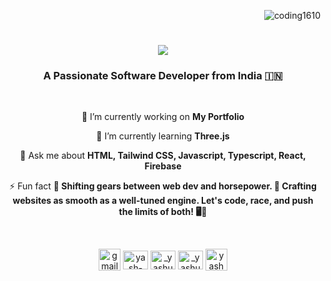 <p align="right"> <img src="https://komarev.com/ghpvc/?username=coding1610&label=Profile%20views&color=0e75b6&style=flat" alt="coding1610" /> </p>

<h1 align="center">
  <img src="https://readme-typing-svg.herokuapp.com/?font=Righteous&size=35&center=true&vCenter=true&width=500&height=70&duration=5000&lines=Hi+There!+👋🏻;+I'm+Yash+Prajapati!;" />
</h1>

<h3 align="center">A Passionate Software Developer from India 🇮🇳</h3>

<br/>

<div align="center">

  🔭 I’m currently working on **My Portfolio**

  🌱 I’m currently learning **Three.js**
  
  💬 Ask me about **HTML, Tailwind CSS, Javascript, Typescript, React, Firebase**

  ⚡ Fun fact **🔧 Shifting gears between web dev and horsepower. 🚀 Crafting websites as       smooth as a well-tuned engine. Let's code, race, and push the limits of both! 🖥🏁**
 
</div>

<br/>

<div align="center" >

<a href="yp.70010@gmail.com" target="blank"><img align="center" src="https://p7.hiclipart.com/preview/613/581/218/gmail-google-logo-email-computer-icons-gmail.jpg" alt="gmail" height="35" width="35" /></a>
<a href="https://linkedin.com/in/yash-prajapati-512451298" target="blank"><img align="center" src="https://raw.githubusercontent.com/rahuldkjain/github-profile-readme-generator/master/src/images/icons/Social/linked-in-alt.svg" alt="yash-prajapati-512451298" height="30" width="40" /></a>
<a href="https://instagram.com/_yashu_016" target="blank"><img align="center" src="https://raw.githubusercontent.com/rahuldkjain/github-profile-readme-generator/master/src/images/icons/Social/instagram.svg" alt="_yashu_016" height="30" width="40" /></a>
<a href="https://www.leetcode.com/_yashu_016" target="blank"><img align="center" src="https://raw.githubusercontent.com/rahuldkjain/github-profile-readme-generator/master/src/images/icons/Social/leet-code.svg" alt="_yashu_016" height="30" width="40" /></a>
<a href="https://www.naukri.com/code360/profile/yashu_016" target="blank"><img align="center" src="https://coursereport-production.imgix.net/uploads/school/logo/1323/original/Coding_Ninjas_logo.jpeg?w=200&h=200" alt="yashu_016" height="35" width="35" /></a>

</div>
